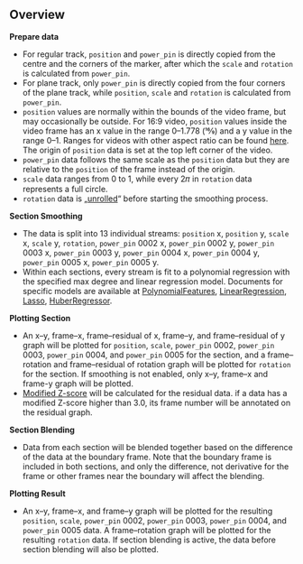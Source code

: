## Overview  

**Prepare data**

* For regular track, `position` and `power_pin` is directly copied from the centre and the corners of the marker, after which the `scale` and `rotation` is calculated from `power_pin`.  
* For plane track, only `power_pin` is directly copied from the four corners of the plane track, while `position`, `scale` and `rotation` is calculated from `power_pin`.  
* `position` values are normally within the bounds of the video frame, but may occasionally be outside. For 16:9 video, `position` values inside the video frame has an x value in the range 0–1.778 (16⁄9) and a y value in the range 0–1. Ranges for videos with other aspect ratio can be found [here](https://github.com/Akatmks/Akatsumekusa-Aegisub-Scripts/blob/1c7aa5fd7f75ea164a2cc554ddd1983eb7fab2be/scripts/aae-export/aae-export.py#L346-L355). The origin of `position` data is set at the top left corner of the video.  
* `power_pin` data follows the same scale as the `position` data but they are relative to the `position` of the frame instead of the origin.  
* `scale` data ranges from 0 to 1, while every 2𝜋 in `rotation` data represents a full circle.  
* `rotation` data is „[unrolled](https://github.com/Akatmks/Akatsumekusa-Aegisub-Scripts/blob/1c7aa5fd7f75ea164a2cc554ddd1983eb7fab2be/scripts/aae-export/aae-export.py#L717-L724)“ before starting the smoothing process.  

**Section Smoothing**

* The data is split into 13 individual streams: `position` x, `position` y, `scale` x, `scale` y, `rotation`, `power_pin` 0002 x, `power_pin` 0002 y, `power_pin` 0003 x, `power_pin` 0003 y, `power_pin` 0004 x, `power_pin` 0004 y, `power_pin` 0005 x, `power_pin` 0005 y.  
* Within each sections, every stream is fit to a polynomial regression with the specified max degree and linear regression model. Documents for specific models are available at [PolynomialFeatures](https://scikit-learn.org/stable/modules/generated/sklearn.preprocessing.PolynomialFeatures.html), [LinearRegression](https://scikit-learn.org/stable/modules/generated/sklearn.linear_model.LinearRegression.html), [Lasso](https://scikit-learn.org/stable/modules/generated/sklearn.linear_model.Lasso.html), [HuberRegressor](https://scikit-learn.org/stable/modules/generated/sklearn.linear_model.HuberRegressor.html).  

**Plotting Section**

* An x–y, frame–x, frame–residual of x, frame–y, and frame–residual of y graph will be plotted for `position`, `scale`, `power_pin` 0002, `power_pin` 0003, `power_pin` 0004, and `power_pin` 0005 for the section, and a frame–rotation and frame–residual of rotation graph will be plotted for `rotation` for the section. If smoothing is not enabled, only x–y, frame–x and frame-y graph will be plotted.  
* [Modified Z-score](https://www.itl.nist.gov/div898/handbook/eda/section3/eda35h.htm#Z-Scores) will be calculated for the residual data. if a data has a modified Z-score higher than 3.0, its frame number will be annotated on the residual graph.  

**Section Blending**

* Data from each section will be blended together based on the difference of the data at the boundary frame. Note that the boundary frame is included in both sections, and only the difference, not derivative for the frame or other frames near the boundary will affect the blending.    

**Plotting Result**

* An x–y, frame–x, and frame–y graph will be plotted for the resulting `position`, `scale`, `power_pin` 0002, `power_pin` 0003, `power_pin` 0004, and `power_pin` 0005 data. A frame–rotation graph will be plotted for the resulting `rotation` data. If section blending is active, the data before section blending will also be plotted.  
